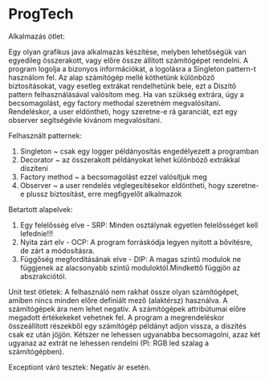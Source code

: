 # ProgTech

Alkalmazás ötlet:


Egy olyan grafikus java alkalmazás készítése, melyben lehetőségük van egyedileg összerakott, vagy előre össze állított számítógépet rendelni.
A program logolja a bizonyos információkat, a logolásra a Singleton pattern-t használom fel.
Az alap számítógép mellé köthetünk különböző biztosításokat, vagy esetleg extrákat rendelhetünk bele, ezt a Díszítő pattern felhasználásával valósítom meg. Ha van szükség extrára, úgy a becsomagolást, egy factory methodal szeretném megvalósítani. Rendeléskor, a user eldöntheti, hogy szeretne-e rá garanciát, ezt egy observer segítségévle kivánom megvalósítani.

Felhasznált patternek:
1. Singleton ~ csak egy logger példányosítás engedélyezett a programban
2. Decorator ~ az összerakott példányokat lehet különböző extrákkal díszíteni
3. Factory method ~ a becsomagolást ezzel valósítjuk meg
4. Observer ~ a user rendelés véglegesítésekor eldöntheti, hogy szeretne-e plussz biztosítást, erre megfigyelőt alkalmazok

Betartott alapelvek:
 1. Egy felelősség elve - SRP: Minden osztálynak egyetlen felelősséget kell lefednie!!!
 2. Nyita zárt elv - OCP: A program forráskódja legyen nyitott a bővítésre, de zárt a módosításra.
 3. Függőség megfordításának elve - DIP: A magas szintű modulok ne függjenek az alacsonyabb szintű moduloktól.Mindkettő függjön az abszrakciótól.
 

Unit test ötletek:
A felhasználó nem rakhat össze olyan számítógépet, amiben nincs minden előre definiált mező (alaktérsz) használva.
A számítógépek ára nem lehet negatív.
A számítógépek attribútumai előre megadott értékekeket vehetnek fel.
A program a megrendeléskor összeállított részekből egy számítógép példányt adjon vissza, a díszítés csak ez után jöjjön.
Kétszer ne lehessen ugyanabba becsomagolni, azaz két ugyanaz az extrát ne lehessen rendelni (Pl: RGB led szalag a számítógépben).

Exceptiont váró tesztek:
Negatív ár esetén.
